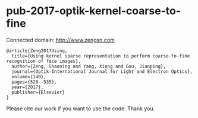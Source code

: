 # pub-2017-optik-kernel-coarse-to-fine
Connected domain: http://www.zengsn.com

```  
@article{Zeng2017Using,
  title={Using kernel sparse representation to perform coarse-to-fine recognition of face images},
  author={Zeng, Shaoning and Yang, Xiong and Gou, Jianping},
  journal={Optik-International Journal for Light and Electron Optics},
  volume={140},
  pages={528--535},
  year={2017},
  publisher={Elsevier}
}
```  

Please cite our work if you want to use the code. Thank you.
